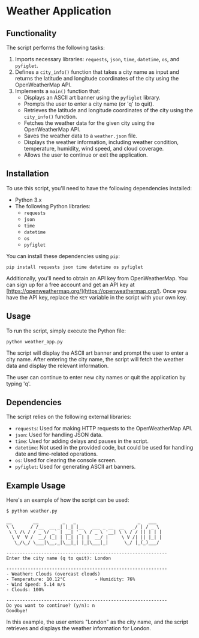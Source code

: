 
# Weather Application

## Functionality
The script performs the following tasks:

1. Imports necessary libraries: `requests`, `json`, `time`, `datetime`, `os`, and `pyfiglet`.
2. Defines a `city_info()` function that takes a city name as input and returns the latitude and longitude coordinates of the city using the OpenWeatherMap API.
3. Implements a `main()` function that:
   - Displays an ASCII art banner using the `pyfiglet` library.
   - Prompts the user to enter a city name (or 'q' to quit).
   - Retrieves the latitude and longitude coordinates of the city using the `city_info()` function.
   - Fetches the weather data for the given city using the OpenWeatherMap API.
   - Saves the weather data to a `weather.json` file.
   - Displays the weather information, including weather condition, temperature, humidity, wind speed, and cloud coverage.
   - Allows the user to continue or exit the application.

## Installation
To use this script, you'll need to have the following dependencies installed:

- Python 3.x
- The following Python libraries:
  - `requests`
  - `json`
  - `time`
  - `datetime`
  - `os`
  - `pyfiglet`

You can install these dependencies using `pip`:

```
pip install requests json time datetime os pyfiglet
```

Additionally, you'll need to obtain an API key from OpenWeatherMap. You can sign up for a free account and get an API key at [https://openweathermap.org/](https://openweathermap.org/). Once you have the API key, replace the `KEY` variable in the script with your own key.

## Usage
To run the script, simply execute the Python file:

```
python weather_app.py
```

The script will display the ASCII art banner and prompt the user to enter a city name. After entering the city name, the script will fetch the weather data and display the relevant information.

The user can continue to enter new city names or quit the application by typing 'q'.

## Dependencies
The script relies on the following external libraries:

- `requests`: Used for making HTTP requests to the OpenWeatherMap API.
- `json`: Used for handling JSON data.
- `time`: Used for adding delays and pauses in the script.
- `datetime`: Not used in the provided code, but could be used for handling date and time-related operations.
- `os`: Used for clearing the console screen.
- `pyfiglet`: Used for generating ASCII art banners.

## Example Usage
Here's an example of how the script can be used:

```
$ python weather.py

__        __         _   _                       _   ___
\ \      / /__  __ _| |_| |__   ___ _ __  __   _/ | / _ \
 \ \ /\ / / _ \/ _` | __| '_ \ / _ \ '__| \ \ / / || | | |
  \ V  V /  __/ (_| | |_| | | |  __/ |     \ V /| || |_| |
   \_/\_/ \___|\__,_|\__|_| |_|\___|_|      \_/ |_(_)___/

------------------------------------------------------------
Enter the city name (q to quit): London

------------------------------------------------------------
- Weather: Clouds (overcast clouds)
- Temperature: 10.12°C           - Humidity: 76%
- Wind Speed: 5.14 m/s
- Clouds: 100%

------------------------------------------------------------
Do you want to continue? (y/n): n
Goodbye!
```

In this example, the user enters "London" as the city name, and the script retrieves and displays the weather information for London.
